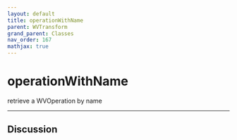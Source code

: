 ```yaml
---
layout: default
title: operationWithName
parent: WVTransform
grand_parent: Classes
nav_order: 167
mathjax: true
---
```


#  operationWithName

retrieve a WVOperation by name


---

## Discussion

  
